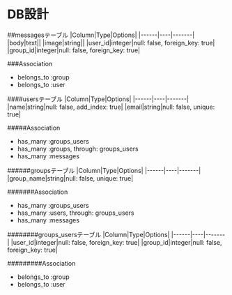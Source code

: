 # DB設計

##messagesテーブル
|Column|Type|Options|
|------|----|-------|
|body|text||
|image|string||
|user_id|integer|null: false, foreign_key: true|
|group_id|integer|null: false, foreign_key: true|

###Association
- belongs_to :group
- belongs_to :user

####usersテーブル
|Column|Type|Options|
|------|----|-------|
|name|string|null: false, add_index: true|
|email|string|null: false, unique: true|

#####Association
- has_many :groups_users
- has_many :groups, through: groups_users
- has_many :messages

######groupsテーブル
|Column|Type|Options|
|------|----|-------|
|group_name|string|null: false, unique: true|

#######Association
- has_many :groups_users
- has_many :users, through: groups_users
- has_many :messages

########groups_usersテーブル
|Column|Type|Options|
|------|----|-------|
|user_id|integer|null: false, foreign_key: true|
|group_id|integer|null: false, foreign_key: true|

#########Association
- belongs_to :group
- belongs_to :user

